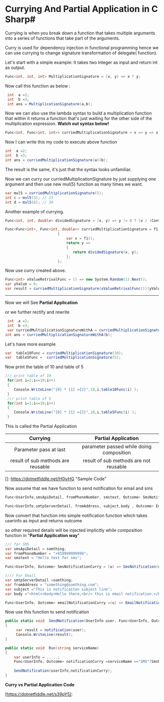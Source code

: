 ﻿# Currying And Partial Application in C Sharp#

Currying is when you break down a function that takes multiple arguments into a series of functions that take part of the arguments.  

Curry is used  for dependency injection in functional programming hence we can use currying to change  signature transformation of delegate( function).

Let's  start with  a simple  example: It takes two integer as input and return int as output.

```c#
Func<int, int, int> MultiplicationSignature = (x, y) => x * y;
```

Now call this function as below :

```c#
 int  a =2;
 int  b =3;
 int ans = MultiplicationSignature(a,b);
```

Now we can also use the lambda syntax to build a multiplication function that within it returns a function that's just waiting for the other side of the multiplication expression. **Watch out syntax below!**

```c#
Func<int, Func<int, int>> curriedMultiplicationSignature = x => y => x * y;
```

 Now I can write this my code  to execute  above function

```c#
int  a =2;
int  b =3;
int ans = curriedMultiplicationSignature(a)(b);
```

The result is the same, it's just that the syntax looks unfamiliar.

Now we can curry our curriedMultiplicationSignature by just supplying one argument and then use new mul(5) function as many times we want.

```c#
var mul5 = curriedMultiplicationSignature(5);
int c = mul5(3); // 15
int d = mul5(6); // 30
```
Another example of currying.

```c#
Func<int, int, double> dividedSignature = (x, y) => y != 0 ? (x / (Convert.ToDouble(y))) : 0d;

Func<Func<int>, Func<int, double>> curriedMultiplicationSignature = f1 =>
                        {
                            var x = f1();
                            return y =>
                            {
                               return dividedSignature(x, y);
                            };
                        }; 
```

Now use curry created above.

```c#
Func<int> xValueRetrivalFunc = () => new System.Random(1).Next();
var yValue = 6;
var result = curriedMultiplicationSignature(xValueRetrivalFunc())(yValue);
```

------

Now we will See  **Partial Application**

or we further  rectify  and rewrite

```c#
 int  a =2;
 int  b =3;
 var curriedMultiplicationSignatureWithA = curriedMultiplicationSignature(a);
int ans = curriedMultiplicationSignatureWithA(b);
```

Let's have more example

```c#
var  table10Func = curriedMultiplicationSignature(10);
var  table5Func =  curriedMultiplicationSignature(5);
```

Now  print the table of 10 and table of 5

```c#
/// print table of 10
 for(int i=1;i<=10;i++)
 {
    Console.WriteLine("{0} * {1} ={2}",10,i,table10Func(i) );
 }
 /// print table of 5
 for(int i=1;i<=10;i++)
 {
    Console.WriteLine("{0} * {1} ={2}",10,i,table5Func(i) );
 }
```

 This is  called the Partial  Application



|            **Currying**            |         **Partial Application**          |
| :--------------------------------: | :--------------------------------------: |
|       Parameter pass at last       | parameter passed while doing composition |
| result of sub methods are reusable | result of sub methods are  not reusable  |



[]: https://dotnetfiddle.net/H0jvHG	"Sample Code"

Now  assume that we have function  to send notification for email and sms

```c#
Func<UserInfo,smsApiDetail, fromPhoneNumber, smstext, Outcome> SmsNotification =.........

Func<UserInfo,smtpServerDetail, fromAddress, subject,body , Outcome> EmailNotification =.........

```

Now convert that function into simple notification function which takes userinfo as input and returns outcome

so other required details will be injected implicitly while composition function in "**Partial Application way**"

```c#
/// for SMS
var smsApiDetail = somthing;
var fromPhoneNumber = "+919999999999";
var smstext = "Hello text for sms";

Func<UserInfo, Outcome> SmsNotificationCurry = (u) => SmsNotification(u,smsApiDetail,fromPhoneNumber,smstext);

//// For Email
var smtpServerDetail =somthing;
var fromAddress = "something@somthing.com";
var subject ="This is notificaiton subject line";
var body ="<html><body>Hello there,<br/> this is email notification.</body></html>";

Func<UserInfo, Outcome> emailNotificationCurry =(u) => EmailNotification(u,smtpServerDetail,fromAddress,subject,body);

```

Now  use this function to send notification

```c#
public static void  SendNotification(UserInfo user, Func<UserInfo, Outcome> notification  )
{
     var result = notification(user);
     Console.WriteLine(result);
}

public static void  Run(string serviceName)
{
    var userInfo = .....;
    Func<UserInfo, Outcome> notificationCurry =serviceName =="SMS"?SmsNotificationCurry:emailNotificationCurry;
    
    SendNotification(userInfo,notificationCurry);
}
```

 **Curry vs Partial Application Code**

[https://dotnetfiddle.net/s39pY5]: 

